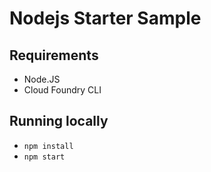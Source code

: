 # Nodejs Starter Sample
## Requirements
  * Node.JS
  * Cloud Foundry CLI

## Running locally
  * `npm install`
  * `npm start`
